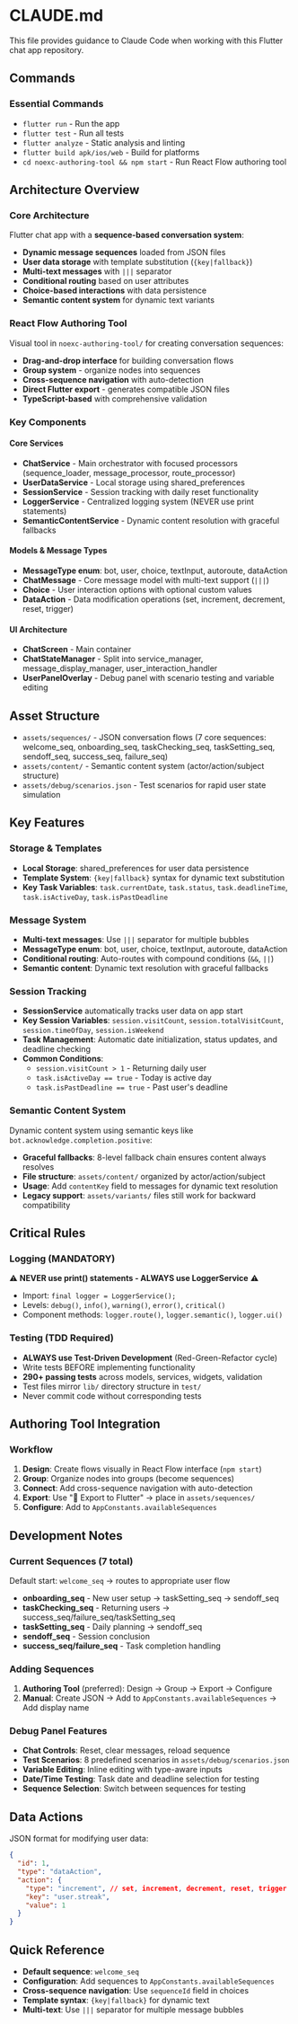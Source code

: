 # CLAUDE.md

This file provides guidance to Claude Code when working with this Flutter chat app repository.

## Commands

### Essential Commands
- `flutter run` - Run the app
- `flutter test` - Run all tests  
- `flutter analyze` - Static analysis and linting
- `flutter build apk/ios/web` - Build for platforms
- `cd noexc-authoring-tool && npm start` - Run React Flow authoring tool

## Architecture Overview

### Core Architecture
Flutter chat app with a **sequence-based conversation system**:
- **Dynamic message sequences** loaded from JSON files
- **User data storage** with template substitution (`{key|fallback}`)
- **Multi-text messages** with `|||` separator
- **Conditional routing** based on user attributes
- **Choice-based interactions** with data persistence
- **Semantic content system** for dynamic text variants

### React Flow Authoring Tool
Visual tool in `noexc-authoring-tool/` for creating conversation sequences:
- **Drag-and-drop interface** for building conversation flows
- **Group system** - organize nodes into sequences
- **Cross-sequence navigation** with auto-detection
- **Direct Flutter export** - generates compatible JSON files
- **TypeScript-based** with comprehensive validation

### Key Components

#### Core Services
- **ChatService** - Main orchestrator with focused processors (sequence_loader, message_processor, route_processor)
- **UserDataService** - Local storage using shared_preferences
- **SessionService** - Session tracking with daily reset functionality
- **LoggerService** - Centralized logging system (NEVER use print statements)
- **SemanticContentService** - Dynamic content resolution with graceful fallbacks

#### Models & Message Types
- **MessageType enum**: bot, user, choice, textInput, autoroute, dataAction
- **ChatMessage** - Core message model with multi-text support (`|||`)
- **Choice** - User interaction options with optional custom values
- **DataAction** - Data modification operations (set, increment, decrement, reset, trigger)

#### UI Architecture
- **ChatScreen** - Main container
- **ChatStateManager** - Split into service_manager, message_display_manager, user_interaction_handler
- **UserPanelOverlay** - Debug panel with scenario testing and variable editing

## Asset Structure
- `assets/sequences/` - JSON conversation flows (7 core sequences: welcome_seq, onboarding_seq, taskChecking_seq, taskSetting_seq, sendoff_seq, success_seq, failure_seq)
- `assets/content/` - Semantic content system (actor/action/subject structure)
- `assets/debug/scenarios.json` - Test scenarios for rapid user state simulation

## Key Features

### Storage & Templates
- **Local Storage**: shared_preferences for user data persistence
- **Template System**: `{key|fallback}` syntax for dynamic text substitution
- **Key Task Variables**: `task.currentDate`, `task.status`, `task.deadlineTime`, `task.isActiveDay`, `task.isPastDeadline`

### Message System
- **Multi-text messages**: Use `|||` separator for multiple bubbles
- **MessageType enum**: bot, user, choice, textInput, autoroute, dataAction
- **Conditional routing**: Auto-routes with compound conditions (`&&`, `||`)
- **Semantic content**: Dynamic text resolution with graceful fallbacks

### Session Tracking
- **SessionService** automatically tracks user data on app start
- **Key Session Variables**: `session.visitCount`, `session.totalVisitCount`, `session.timeOfDay`, `session.isWeekend`
- **Task Management**: Automatic date initialization, status updates, and deadline checking
- **Common Conditions**: 
  - `session.visitCount > 1` - Returning daily user
  - `task.isActiveDay == true` - Today is active day
  - `task.isPastDeadline == true` - Past user's deadline

### Semantic Content System
Dynamic content system using semantic keys like `bot.acknowledge.completion.positive`:
- **Graceful fallbacks**: 8-level fallback chain ensures content always resolves
- **File structure**: `assets/content/` organized by actor/action/subject
- **Usage**: Add `contentKey` field to messages for dynamic text resolution
- **Legacy support**: `assets/variants/` files still work for backward compatibility

## Critical Rules

### Logging (MANDATORY)
⚠️ **NEVER use print() statements - ALWAYS use LoggerService** ⚠️
- Import: `final logger = LoggerService();`
- Levels: `debug()`, `info()`, `warning()`, `error()`, `critical()`
- Component methods: `logger.route()`, `logger.semantic()`, `logger.ui()`

### Testing (TDD Required)
- **ALWAYS use Test-Driven Development** (Red-Green-Refactor cycle)
- Write tests BEFORE implementing functionality
- **290+ passing tests** across models, services, widgets, validation
- Test files mirror `lib/` directory structure in `test/`
- Never commit code without corresponding tests

## Authoring Tool Integration

### Workflow
1. **Design**: Create flows visually in React Flow interface (`npm start`)
2. **Group**: Organize nodes into groups (become sequences)
3. **Connect**: Add cross-sequence navigation with auto-detection
4. **Export**: Use "🚀 Export to Flutter" → place in `assets/sequences/`
5. **Configure**: Add to `AppConstants.availableSequences`

## Development Notes

### Current Sequences (7 total)
Default start: `welcome_seq` → routes to appropriate user flow
- **onboarding_seq** - New user setup → taskSetting_seq → sendoff_seq  
- **taskChecking_seq** - Returning users → success_seq/failure_seq/taskSetting_seq
- **taskSetting_seq** - Daily planning → sendoff_seq
- **sendoff_seq** - Session conclusion
- **success_seq/failure_seq** - Task completion handling

### Adding Sequences
1. **Authoring Tool** (preferred): Design → Group → Export → Configure
2. **Manual**: Create JSON → Add to `AppConstants.availableSequences` → Add display name

### Debug Panel Features
- **Chat Controls**: Reset, clear messages, reload sequence
- **Test Scenarios**: 8 predefined scenarios in `assets/debug/scenarios.json`
- **Variable Editing**: Inline editing with type-aware inputs
- **Date/Time Testing**: Task date and deadline selection for testing
- **Sequence Selection**: Switch between sequences for testing

## Data Actions
JSON format for modifying user data:
```json
{
  "id": 1,
  "type": "dataAction",
  "action": {
    "type": "increment", // set, increment, decrement, reset, trigger
    "key": "user.streak",
    "value": 1
  }
}
```

## Quick Reference
- **Default sequence**: `welcome_seq` 
- **Configuration**: Add sequences to `AppConstants.availableSequences`
- **Cross-sequence navigation**: Use `sequenceId` field in choices
- **Template syntax**: `{key|fallback}` for dynamic text
- **Multi-text**: Use `|||` separator for multiple message bubbles
